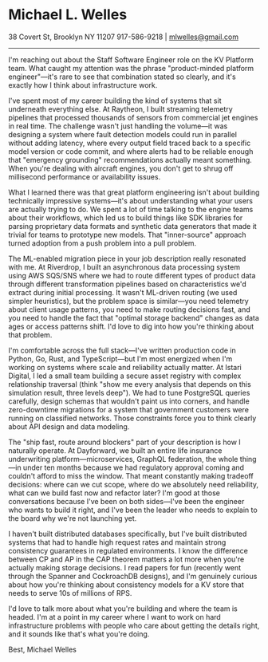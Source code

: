 # Michael L. Welles

38 Covert St, Brooklyn NY 11207
917-586-9218 | mlwelles@gmail.com

---

I'm reaching out about the Staff Software Engineer role on the KV Platform team. What caught my attention was the phrase "product-minded platform engineer"—it's rare to see that combination stated so clearly, and it's exactly how I think about infrastructure work.

I've spent most of my career building the kind of systems that sit underneath everything else. At Raytheon, I built streaming telemetry pipelines that processed thousands of sensors from commercial jet engines in real time. The challenge wasn't just handling the volume—it was designing a system where fault detection models could run in parallel without adding latency, where every output field traced back to a specific model version or code commit, and where alerts had to be reliable enough that "emergency grounding" recommendations actually meant something. When you're dealing with aircraft engines, you don't get to shrug off millisecond performance or availability issues.

What I learned there was that great platform engineering isn't about building technically impressive systems—it's about understanding what your users are actually trying to do. We spent a lot of time talking to the engine teams about their workflows, which led us to build things like SDK libraries for parsing proprietary data formats and synthetic data generators that made it trivial for teams to prototype new models. That "inner-source" approach turned adoption from a push problem into a pull problem.

The ML-enabled migration piece in your job description really resonated with me. At Riverdrop, I built an asynchronous data processing system using AWS SQS/SNS where we had to route different types of product data through different transformation pipelines based on characteristics we'd extract during initial processing. It wasn't ML-driven routing (we used simpler heuristics), but the problem space is similar—you need telemetry about client usage patterns, you need to make routing decisions fast, and you need to handle the fact that "optimal storage backend" changes as data ages or access patterns shift. I'd love to dig into how you're thinking about that problem.

I'm comfortable across the full stack—I've written production code in Python, Go, Rust, and TypeScript—but I'm most energized when I'm working on systems where scale and reliability actually matter. At Istari Digital, I led a small team building a secure asset registry with complex relationship traversal (think "show me every analysis that depends on this simulation result, three levels deep"). We had to tune PostgreSQL queries carefully, design schemas that wouldn't paint us into corners, and handle zero-downtime migrations for a system that government customers were running on classified networks. Those constraints force you to think clearly about API design and data modeling.

The "ship fast, route around blockers" part of your description is how I naturally operate. At Dayforward, we built an entire life insurance underwriting platform—microservices, GraphQL federation, the whole thing—in under ten months because we had regulatory approval coming and couldn't afford to miss the window. That meant constantly making tradeoff decisions: where can we cut scope, where do we absolutely need reliability, what can we build fast now and refactor later? I'm good at those conversations because I've been on both sides—I've been the engineer who wants to build it right, and I've been the leader who needs to explain to the board why we're not launching yet.

I haven't built distributed databases specifically, but I've built distributed systems that had to handle high request rates and maintain strong consistency guarantees in regulated environments. I know the difference between CP and AP in the CAP theorem matters a lot more when you're actually making storage decisions. I read papers for fun (recently went through the Spanner and CockroachDB designs), and I'm genuinely curious about how you're thinking about consistency models for a KV store that needs to serve 10s of millions of RPS.

I'd love to talk more about what you're building and where the team is headed. I'm at a point in my career where I want to work on hard infrastructure problems with people who care about getting the details right, and it sounds like that's what you're doing.

Best,
Michael Welles
